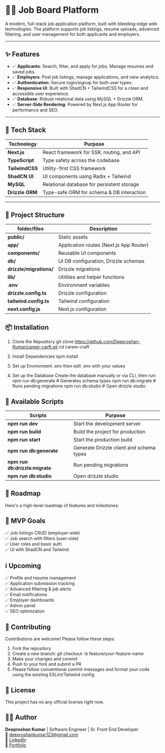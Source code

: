 # 🧑‍💼 Job Board Platform

A modern, full-stack job application platform, built with bleeding-edge web technologies. The platform supports job listings, resume uploads, advanced filtering, and user management for both applicants and employers.

---

## ✨ Features

- ✅ **Applicants**: Search, filter, and apply for jobs. Manage resumes and saved jobs.
- ✅ **Employers**: Post job listings, manage applications, and view analytics.
- ✅ **Authentication**: Secure login/signup for both user types.
- ✅ **Responsive UI**: Built with ShadCN + TailwindCSS for a clean and accessible user experience.
- ✅ **Database**: Robust relational data using MySQL + Drizzle ORM.
- ✅ **Server-Side Rendering**: Powered by Next.js App Router for performance and SEO.

---

## 🧱 Tech Stack

| Technology     | Purpose                                       |
|----------------|-----------------------------------------------|
| **Next.js**    | React framework for SSR, routing, and API     |
| **TypeScript** | Type safety across the codebase               |
| **TailwindCSS**| Utility-first CSS framework                   |
| **ShadCN UI**  | UI components using Radix + Tailwind          |
| **MySQL**      | Relational database for persistent storage    |
| **Drizzle ORM**| Type-safe ORM for schema & DB interaction     |

---

## 📁 Project Structure

| folder/files              | Description                                   |
|---------------------------|-----------------------------------------------|
| **public/**               | Static assets                                 |
| **app/**                  | Application routes (Next.js App Router)       |
| **components/**           | Reusable UI components                        |
| **db/**                   | UI DB configuration, Drizzle schemas          |
| **drizzle/migrations/**   | Drizzle migrations                            |
| **lib/**                  | Utilities and helper functions                |
| **.env**                  | Environment variables                         |
| **drizzle.config.ts**     | Drizzle configuration                         |
| **tailwind.config.ts**    | Tailwind configuration                        |
| **next.config.js**        | Next.js configuration                         |

## 📦 Installation

1. Clone the Repository
git clone https://github.com/Deeproshan-Kumar/career-carft.git
cd career-craft

2. Install Dependencies
npm install

3. Set up Environment
.env then edit .env with your values

4. Set up the Database
Create the database manually or via CLI, then run:
npm run db:generate   # Generates schema types
npm run db:migrate    # Runs pending migrations
npm run db:studio     # Open drizzle studio

## 🧪 Available Scripts

| Scripts                           | Purpose                                       |
|-----------------------------------|-----------------------------------------------|
| **npm run dev**                   | Start the development server                  |
| **npm run build**                 | Build the project for production              |
| **npm run start**                 | Start the production build                    |
| **npm run db:generate**           | Generate Drizzle client and schema types      |
| **npm run db:drizzle:migrate**    | Run pending migrations                        |
| **npm run db:studio**             | Open drizzle studio                           |

## 🚧 Roadmap

Here's a high-level roadmap of features and milestones:

## 🎯 MVP Goals

✅ Job listings CRUD (employer-side)  
✅ Job search with filters (user-side)  
✅ User roles and basic auth  
✅ UI with ShadCN and Tailwind
 
 
## ℹ️ Upcoming

✅ Profile and resume management  
✅ Application submission tracking  
✅ Advanced filtering & job alerts  
✅ Email notifications  
✅ Employer dashboards  
✅ Admin panel  
✅ SEO optimization

## 🤝 Contributing

Contributions are welcome! Please follow these steps:
1. Fork the repository
2. Create a new branch: git checkout -b feature/your-feature-name
3. Make your changes and commit
4. Push to your fork and submit a PR
5. Please follow conventional commit messages and format your code using the existing ESLint/Tailwind config

## 📝 License

This project has no any official license right now.

## 🙋‍♂️ Author

**Deeproshan Kumar** | Software Engineer | Sr. Front End Developer  
📧 deeproshankumar123@gmail.com  
🔗 [LinkedIn](https://www.linkedin.com/in/deeproshan-kumar/)  
📂 [Portfolio](https://portfolio-in-nine.vercel.app/)